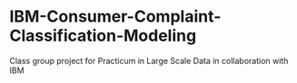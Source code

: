 # IBM-Consumer-Complaint-Classification-Modeling
Class group project for Practicum in Large Scale Data in collaboration with IBM
